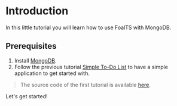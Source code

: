 # Introduction

In this little tutorial you will learn how to use FoalTS with MongoDB.

## Prerequisites

1. Install [MongoDB](https://docs.mongodb.com/manual/administration/install-community/).
2. Follow the previous tutorial [Simple To-Do List](../simple-todo-list/1-installation.md) to have a simple application to get started with.

> The source code of the first tutorial is available [here](https://foalts.org/simple-todo-list-source-code.zip).

Let's get started!